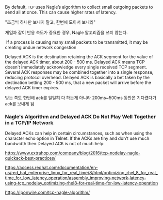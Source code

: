 
By default, `TCP` uses Nagle’s algorithm to collect small outgoing packets to send all at once. This can cause higher rates of latency.

"조금씩 하나만 보내지 말고, 한번에 모아서 보내라"

게임과 같이 반응 속도가 중요한 경우, Nagle 알고리즘을 쓰지 않는다.

 If a process is causing many small packets to be transmitted, it may be creating undue network congestion





Delayed ACK is the destination retaining the ACK segment for the value of the delayed ACK timer, about 200 - 500 ms. Delayed ACK means TCP doesn't immediately acknowledge every single received TCP segment. Several ACK responses may be combined together into a single response, reducing protocol overhead. Delayed ACK is basically a bet taken by the destination betting 200 - 500 ms, that a new packet will arrive before the delayed ACK timer expires.

받는 쪽도 한번에 ack를 일일히 다 하는게 아니라 200ms~500ms 동안은 기다렸다가 ack를 보내게 됨


### Nagle's Algorithm and Delayed ACK Do Not Play Well Together in a TCP/IP Network

Delayed ACKs can help in certain circumstances, such as when using the character echo option in Telnet. If the ACKs are tiny and don't use much bandwidth then Delayed ACK is not of much help


https://www.extrahop.com/company/blog/2016/tcp-nodelay-nagle-quickack-best-practices/

https://access.redhat.com/documentation/en-us/red_hat_enterprise_linux_for_real_time/8/html/optimizing_rhel_8_for_real_time_for_low_latency_operation/assembly_improving-network-latency-using-tcp_nodelay_optimizing-rhel8-for-real-time-for-low-latency-operation

https://iponwire.com/tcp-nagle-algorithm/